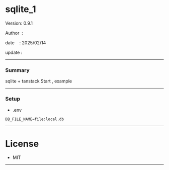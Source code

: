 ﻿# sqlite_1

 Version: 0.9.1

 Author  : 

 date    : 2025/02/14 

 update  :

***
### Summary

sqlite + tanstack Start , example

***
### Setup
* .env

```
DB_FILE_NAME=file:local.db
```

***
# License

* MIT

***

